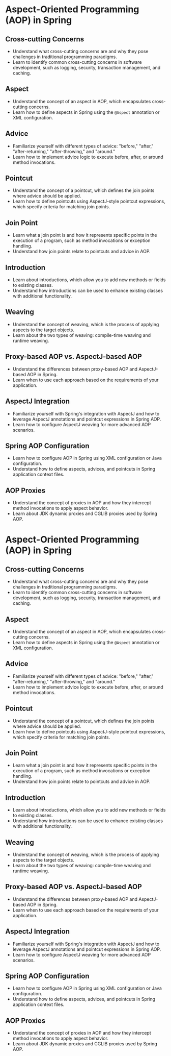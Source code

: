 # Aspect-Oriented Programming (AOP) in Spring

## Cross-cutting Concerns
- Understand what cross-cutting concerns are and why they pose challenges in traditional programming paradigms.
- Learn to identify common cross-cutting concerns in software development, such as logging, security, transaction management, and caching.

## Aspect
- Understand the concept of an aspect in AOP, which encapsulates cross-cutting concerns.
- Learn how to define aspects in Spring using the `@Aspect` annotation or XML configuration.

## Advice
- Familiarize yourself with different types of advice: "before," "after," "after-returning," "after-throwing," and "around."
- Learn how to implement advice logic to execute before, after, or around method invocations.

## Pointcut
- Understand the concept of a pointcut, which defines the join points where advice should be applied.
- Learn how to define pointcuts using AspectJ-style pointcut expressions, which specify criteria for matching join points.

## Join Point
- Learn what a join point is and how it represents specific points in the execution of a program, such as method invocations or exception handling.
- Understand how join points relate to pointcuts and advice in AOP.

## Introduction
- Learn about introductions, which allow you to add new methods or fields to existing classes.
- Understand how introductions can be used to enhance existing classes with additional functionality.

## Weaving
- Understand the concept of weaving, which is the process of applying aspects to the target objects.
- Learn about the two types of weaving: compile-time weaving and runtime weaving.

## Proxy-based AOP vs. AspectJ-based AOP
- Understand the differences between proxy-based AOP and AspectJ-based AOP in Spring.
- Learn when to use each approach based on the requirements of your application.

## AspectJ Integration
- Familiarize yourself with Spring's integration with AspectJ and how to leverage AspectJ annotations and pointcut expressions in Spring AOP.
- Learn how to configure AspectJ weaving for more advanced AOP scenarios.

## Spring AOP Configuration
- Learn how to configure AOP in Spring using XML configuration or Java configuration.
- Understand how to define aspects, advices, and pointcuts in Spring application context files.

## AOP Proxies
- Understand the concept of proxies in AOP and how they intercept method invocations to apply aspect behavior.
- Learn about JDK dynamic proxies and CGLIB proxies used by Spring AOP.
# Aspect-Oriented Programming (AOP) in Spring

## Cross-cutting Concerns
- Understand what cross-cutting concerns are and why they pose challenges in traditional programming paradigms.
- Learn to identify common cross-cutting concerns in software development, such as logging, security, transaction management, and caching.

## Aspect
- Understand the concept of an aspect in AOP, which encapsulates cross-cutting concerns.
- Learn how to define aspects in Spring using the `@Aspect` annotation or XML configuration.

## Advice
- Familiarize yourself with different types of advice: "before," "after," "after-returning," "after-throwing," and "around."
- Learn how to implement advice logic to execute before, after, or around method invocations.

## Pointcut
- Understand the concept of a pointcut, which defines the join points where advice should be applied.
- Learn how to define pointcuts using AspectJ-style pointcut expressions, which specify criteria for matching join points.

## Join Point
- Learn what a join point is and how it represents specific points in the execution of a program, such as method invocations or exception handling.
- Understand how join points relate to pointcuts and advice in AOP.

## Introduction
- Learn about introductions, which allow you to add new methods or fields to existing classes.
- Understand how introductions can be used to enhance existing classes with additional functionality.

## Weaving
- Understand the concept of weaving, which is the process of applying aspects to the target objects.
- Learn about the two types of weaving: compile-time weaving and runtime weaving.

## Proxy-based AOP vs. AspectJ-based AOP
- Understand the differences between proxy-based AOP and AspectJ-based AOP in Spring.
- Learn when to use each approach based on the requirements of your application.

## AspectJ Integration
- Familiarize yourself with Spring's integration with AspectJ and how to leverage AspectJ annotations and pointcut expressions in Spring AOP.
- Learn how to configure AspectJ weaving for more advanced AOP scenarios.

## Spring AOP Configuration
- Learn how to configure AOP in Spring using XML configuration or Java configuration.
- Understand how to define aspects, advices, and pointcuts in Spring application context files.

## AOP Proxies
- Understand the concept of proxies in AOP and how they intercept method invocations to apply aspect behavior.
- Learn about JDK dynamic proxies and CGLIB proxies used by Spring AOP.
